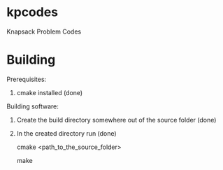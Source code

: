 # kpcodes

Knapsack Problem Codes


Building
========

Prerequisites: 

1. cmake installed  (done)

Building software:

1. Create the build directory somewhere out of the source folder (done)

2. In the created directory run (done)

   cmake <path_to_the_source_folder>
   
   make


